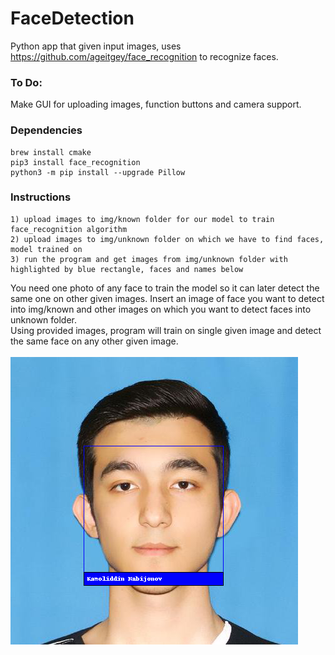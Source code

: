 # FaceDetection

Python app that given input images, uses https://github.com/ageitgey/face_recognition to recognize faces.

### To Do:
Make GUI for uploading images, function buttons and camera support.

### Dependencies

```
brew install cmake
pip3 install face_recognition
python3 -m pip install --upgrade Pillow
```

### Instructions

```
1) upload images to img/known folder for our model to train face_recognition algorithm
2) upload images to img/unknown folder on which we have to find faces, model trained on
3) run the program and get images from img/unknown folder with highlighted by blue rectangle, faces and names below
```

You need one photo of any face to train the model so it can later detect the same one on other given images. Insert an image of face you want to detect into img/known and other images on which you want to detect faces into unknown folder. \
Using provided images, program will train on single given image and detect the same face on any other given image. \
\
![sample output](face.png)


